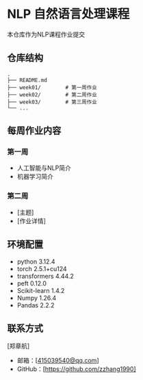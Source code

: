 # NLP 自然语言处理课程

本仓库作为NLP课程作业提交

## 仓库结构

```
.
├── README.md
├── week01/        # 第一周作业
├── week02/        # 第二周作业
├── week03/        # 第三周作业
└── ...
```

## 每周作业内容

### 第一周
- 人工智能与NLP简介
- 机器学习简介

### 第二周
- [主题]
- [作业详情]

## 环境配置

* python 3.12.4
* torch 2.5.1+cu124
* transformers 4.44.2
* peft 0.12.0
* Scikit-learn 1.4.2
* Numpy 1.26.4
* Pandas 2.2.2


## 联系方式
[郑章航]
- 邮箱：[415039540@qq.com]
- GitHub：[https://github.com/zzhang1990]